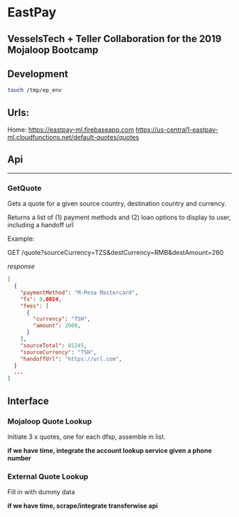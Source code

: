 # EastPay
## VesselsTech + Teller Collaboration for the 2019 Mojaloop Bootcamp

## Development

```bash
touch /tmp/ep_env
```

## Urls:

Home: https://eastpay-ml.firebaseapp.com
https://us-central1-eastpay-ml.cloudfunctions.net/default-quotes/quotes



## Api
----


### GetQuote

Gets a quote for a given source country, destination country and currency.

Returns a list of (1) payment methods and (2) loan options to display to user, including
a handoff url

Example:

GET /quote?sourceCurrency=TZS&destCurrency=RMB&destAmount=260

_response_
```json
[
  {
    "paymentMethod": "M-Pesa Mastercard",
    "fx": 0.0024,
    "fees": [
      {
        "currency": "TSH",
        "amount": 2000,
      }
    ],
    "sourceTotal": 85245,
    "sourceCurrency": "TSH",
    "handoffUrl": "https://url.com",
  }
  ...
]
```


## Interface


### Mojaloop Quote Lookup

Initiate 3 x quotes, one for each dfsp, assemble in list.

__if we have time, integrate the account lookup service given a phone number__


### External Quote Lookup

Fill in with dummy data

__if we have time, scrape/integrate transferwise api__